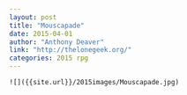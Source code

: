 ```yaml
---
layout: post
title: "Mouscapade"
date: 2015-04-01
author: "Anthony Deaver"
link: "http://thelonegeek.org/"
categories: 2015 rpg
---
```

```
![]({{site.url}}/2015images/Mouscapade.jpg)
```

